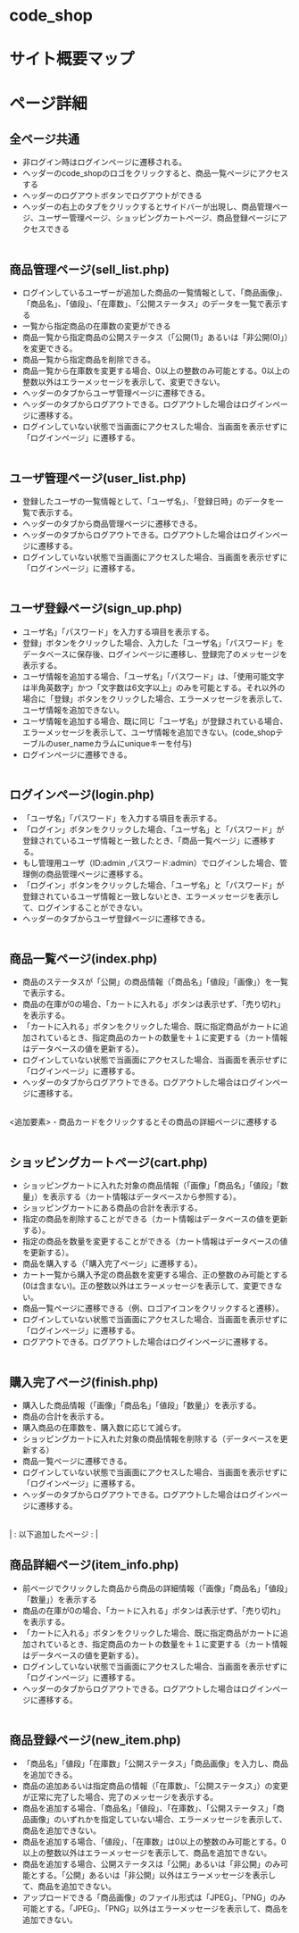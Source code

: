 # code_shop

# サイト概要マップ
 
# ページ詳細

## 全ページ共通
- 非ログイン時はログインページに遷移される。
- ヘッダーのcode_shopのロゴをクリックすると、商品一覧ページにアクセスする
- ヘッダーのログアウトボタンでログアウトができる
- ヘッダーの右上のタブをクリックするとサイドバーが出現し、商品管理ページ、ユーザー管理ページ、ショッピングカートページ、商品登録ページにアクセスできる
<br><br>

## 商品管理ページ(sell_list.php)
- ログインしているユーザーが追加した商品の一覧情報として、「商品画像」、「商品名」、「値段」、「在庫数」、「公開ステータス」のデータを一覧で表示する
- 一覧から指定商品の在庫数の変更ができる
- 商品一覧から指定商品の公開ステータス（「公開(1)」あるいは「非公開(0)」）を変更できる。
- 商品一覧から指定商品を削除できる。
- 商品一覧から在庫数を変更する場合、0以上の整数のみ可能とする。0以上の整数以外はエラーメッセージを表示して、変更できない。
- ヘッダーのタブからユーザ管理ページに遷移できる。
- ヘッダーのタブからログアウトできる。ログアウトした場合はログインページに遷移する。
- ログインしていない状態で当画面にアクセスした場合、当画面を表示せずに「ログインページ」に遷移する。
<br><br>

## ユーザ管理ページ(user_list.php)
- 登録したユーザの一覧情報として、「ユーザ名」、「登録日時」のデータを一覧で表示する。
- ヘッダーのタブから商品管理ページに遷移できる。
- ヘッダーのタブからログアウトできる。ログアウトした場合はログインページに遷移する。
- ログインしていない状態で当画面にアクセスした場合、当画面を表示せずに「ログインページ」に遷移する。
<br><br>

## ユーザ登録ページ(sign_up.php)
- ユーザ名」「パスワード」を入力する項目を表示する。
- 登録」ボタンをクリックした場合、入力した「ユーザ名」「パスワード」をデータベースに保存後、ログインページに遷移し、登録完了のメッセージを表示する。
- ユーザ情報を追加する場合、「ユーザ名」「パスワード」は、「使用可能文字は半角英数字」かつ「文字数は6文字以上」のみを可能とする。それ以外の場合に「登録」ボタンをクリックした場合、エラーメッセージを表示して、ユーザ情報を追加できない。
- ユーザ情報を追加する場合、既に同じ「ユーザ名」が登録されている場合、エラーメッセージを表示して、ユーザ情報を追加できない。(code_shopテーブルのuser_nameカラムにuniqueキーを付与)
- ログインページに遷移できる。
<br><br>

## ログインページ(login.php)
- 「ユーザ名」「パスワード」を入力する項目を表示する。
- 「ログイン」ボタンをクリックした場合、「ユーザ名」と「パスワード」が登録されているユーザ情報と一致したとき、「商品一覧ページ」に遷移する。
- もし管理用ユーザ（ID:admin ,パスワード:admin）でログインした場合、管理側の商品管理ページに遷移する。
- 「ログイン」ボタンをクリックした場合、「ユーザ名」と「パスワード」が登録されているユーザ情報と一致しないとき、エラーメッセージを表示して、ログインすることができない。
- ヘッダーのタブからユーザ登録ページに遷移できる。
<br><br>

## 商品一覧ページ(index.php)
- 商品のステータスが「公開」の商品情報（「商品名」「値段」「画像」）を一覧で表示する。
- 商品の在庫が0の場合、「カートに入れる」ボタンは表示せず、「売り切れ」を表示する。
- 「カートに入れる」ボタンをクリックした場合、既に指定商品がカートに追加されているとき、指定商品のカートの数量を＋１に変更する（カート情報はデータベースの値を更新する）。
- ログインしていない状態で当画面にアクセスした場合、当画面を表示せずに「ログインページ」に遷移する。
- ヘッダーのタブからログアウトできる。ログアウトした場合はログインページに遷移する。
<br>
<追加要素>
- 商品カードをクリックするとその商品の詳細ページに遷移する
<br><br>

## ショッピングカートページ(cart.php)
- ショッピングカートに入れた対象の商品情報（「画像」「商品名」「値段」「数量」）を表示する（カート情報はデータベースから参照する）。
- ショッピングカートにある商品の合計を表示する。
- 指定の商品を削除することができる（カート情報はデータベースの値を更新する）。
- 指定の商品を数量を変更することができる（カート情報はデータベースの値を更新する）。
- 商品を購入する（「購入完了ページ」に遷移する）。
- カート一覧から購入予定の商品数を変更する場合、正の整数のみ可能とする(0は含まない)。正の整数以外はエラーメッセージを表示して、変更できない。
- 商品一覧ページに遷移できる（例、ロゴアイコンをクリックすると遷移）。
- ログインしていない状態で当画面にアクセスした場合、当画面を表示せずに「ログインページ」に遷移する。
- ログアウトできる。ログアウトした場合はログインページに遷移する。
<br><br>

## 購入完了ページ(finish.php)
- 購入した商品情報（「画像」「商品名」「値段」「数量」）を表示する。
- 商品の合計を表示する。
- 購入商品の在庫数を、購入数に応じて減らす。
- ショッピングカートに入れた対象の商品情報を削除する（データベースを更新する）
- 商品一覧ページに遷移できる。
- ログインしていない状態で当画面にアクセスした場合、当画面を表示せずに「ログインページ」に遷移する。
- ヘッダーのタブからログアウトできる。ログアウトした場合はログインページに遷移する。
<br><br>

| : 以下追加したページ : |

## 商品詳細ページ(item_info.php)
- 前ページでクリックした商品から商品の詳細情報（「画像」「商品名」「値段」「数量」）を表示する
- 商品の在庫が0の場合、「カートに入れる」ボタンは表示せず、「売り切れ」を表示する。
- 「カートに入れる」ボタンをクリックした場合、既に指定商品がカートに追加されているとき、指定商品のカートの数量を＋１に変更する（カート情報はデータベースの値を更新する）。
- ログインしていない状態で当画面にアクセスした場合、当画面を表示せずに「ログインページ」に遷移する。
- ヘッダーのタブからログアウトできる。ログアウトした場合はログインページに遷移する。
<br><br>

## 商品登録ページ(new_item.php)
- 「商品名」「値段」「在庫数」「公開ステータス」「商品画像」を入力し、商品を追加できる。
- 商品の追加あるいは指定商品の情報（「在庫数」、「公開ステータス」）の変更が正常に完了した場合、完了のメッセージを表示する。
- 商品を追加する場合、「商品名」「値段」、「在庫数」、「公開ステータス」「商品画像」のいずれかを指定していない場合、エラーメッセージを表示して、商品を追加できない。
- 商品を追加する場合、「値段」、「在庫数」は0以上の整数のみ可能とする。0以上の整数以外はエラーメッセージを表示して、商品を追加できない。
- 商品を追加する場合、公開ステータスは「公開」あるいは「非公開」のみ可能とする。「公開」あるいは「非公開」以外はエラーメッセージを表示して、商品を追加できない。
- アップロードできる「商品画像」のファイル形式は「JPEG」、「PNG」のみ可能とする。「JPEG」、「PNG」以外はエラーメッセージを表示して、商品を追加できない。
<br><br>








